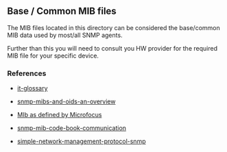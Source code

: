 ## Base / Common MIB files

The MIB files located in this directory can be considered the base/common MIB data used by most/all SNMP agents.

Further than this you will need to consult you HW provider for the required MIB file for your specific device.

### References

- [it-glossary](https://www.solarwinds.com/resources/it-glossary/mib)

- [snmp-mibs-and-oids-an-overview](https://www.paessler.com/it-explained/snmp-mibs-and-oids-an-overview#:~:text=SNMP%20MIB,addressed%20to%20a%20broadcast%20address.)

- [MIb as defined by Microfocus](https://docs.microfocus.com/doc/269/24.3/mibsourceinformation)

- [snmp-mib-code-book-communication](https://www.dpstele.com/blog/snmp-mib-code-book-communication.php#:~:text=The%20SNMP%20MIB%20is%20the,translates%20them%20into%20meaningful%20information.)

- [simple-network-management-protocol-snmp](https://www.geeksforgeeks.org/computer-networks/simple-network-management-protocol-snmp/)
  